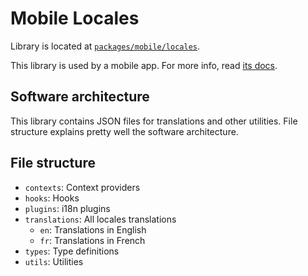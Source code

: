 # Mobile Locales

Library is located at [`packages/mobile/locales`](../../../../packages/mobile/locales).

This library is used by a mobile app. For more info, read [its docs](../../apps/mobile.md).

## Software architecture

This library contains JSON files for translations and other utilities. File structure explains pretty well the software
architecture.

## File structure

- `contexts`: Context providers
- `hooks`: Hooks
- `plugins`: i18n plugins
- `translations`: All locales translations
  - `en`: Translations in English
  - `fr`: Translations in French
- `types`: Type definitions
- `utils`: Utilities
